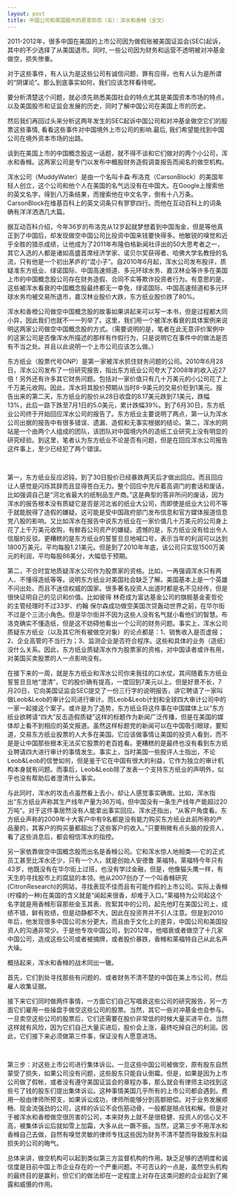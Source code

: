 ```yaml
---
layout: post
title: 中国公司和美国股市的恩恩怨怨（五）：浑水和香橼（全文）
---
```

2011-2012年，很多中国在美国的上市公司因为做假账被美国证监会(SEC)起诉，其中的不少选择了从美国退市。同时, 一些公司因为财务和运营不透明被对冲基金做空，损失惨重。

对于这些事件，有人认为是这些公司有诚信问题，罪有应得，也有人认为是所谓的“阴谋论”。那么到底事实如何，我们应该怎样看待呢。

要分析清楚这个问题，就必须先熟悉美国社会的特点尤其是美国资本市场的特点，以及美国股市和证监会发展的历史，同时了解中国公司在美国上市的历史。

然后我们再回过头来分析这两年发生的SEC起诉中国公司和对冲基金做空它们的股票这些事情, 看看这些事件对中国境外上市公司的影响.最后, 我们希望能找到中国公司在境外资本市场的出路。

谈到在美国上市的中国概念股这一话题，就不得不谈和它们做对的两个小公司，浑水和香橼。这两家公司是专门以发布中概股财务造假调查报告而闻名的做空机构。

浑水公司（MuddyWater）是由一个名叫卡森·布洛克（CarsonBlock）的美国年轻人创立，这个公司和他个人在美国的名气远没有在中国大。在Google上搜索他的英文名字，得到八万条结果，而搜索他在中文名字，倒有十八万条。CarsonBlock在维基百科上的英文词条只有寥寥四行。而他在互动百科上的词条确有洋洋洒洒几大篇。

据互动百科介绍，今年36岁的布洛克从12岁起就梦想着到中国淘金，但是等他真正到了中国后，却发现做空中国公司比投资中国来钱要快得多。他敏锐的嗅觉和近乎全胜的猎杀成绩，让他成为了2011年布隆伯格新闻社评出的50大思考者之一，其它入选的人都是诸如高盛首席经济学家、诺贝尔奖获得者、哈佛大学名教授的名流，只有他是一个初出茅庐的“混小子”。自2010年6月起，浑水公司发布股评，质疑准东方纸业、绿诺国际、中国高速频道、多元环球水务、嘉汉林业等许多在美国上市的中国概念股公司存在财务造假、合同不实等欺诈投资者行为。有意思的是，这些被浑水看衰的中国概念股最终都无一幸免，绿诺国际、中国高速频道和多元环球水务均被交易所退市，嘉汉林业股价大跌，东方纸业股价跌了80%。

浑水和香橙公司做空中国概念股的故事如果讲起来可以写一本书，但是过程都大同小异，因此我们也就不一一列举了。这里，我们用一个被浑水看衰的具体案例来说明这两家公司做空中国概念股的方式。（需要说明的是，笔者在此无意评价案例中的这家公司是否像浑水所描述的那样有作假行为，只是说明它在事件中的做法是否有不当之处。并且以此说明一个上市公司应该怎么做。）

东方纸业（股票代号ONP）是第一家被浑水抓住财务问题的公司。2010年6月28日，浑水公司发布了一份研究报告，指出东方纸业公司夸大了2008年的收入近27倍！另外还有许多其它财务问题。包括对一家价值只有几十万美元的小公司花了上千万美元收购。因此，浑水将其股价预期从当时8-9美元的交易价贬到1美元。报告出来的第二天，东方纸业的股价从28日收盘的8.17美元跌到7.1美元，跌幅13%，此后一路下跌至7月1日的5.0美元，累计跌幅39%。到了6月30日，东方纸业公司终于开始回应浑水公司的报告了。东方纸业主要说明了两点，第一认为浑水公司出据的报告中有很多错误、遗漏、造假和无事实根据的结论。第二，浑水的网站是一个由两个人组成的团队，该团队对中国境内外的造纸工业研究上没有明显的研究经验。到这里，笔者认为东方纸业不论是否有问题，但是在回应浑水公司报告这件事上，至少已经犯了两个错误。

 

第一，东方纸业反应迟钝，到了30日股价已经暴跌两天后才做出回应。而且回应让人感觉是闪烁其辞而且显得苍白无力。整个回应中充斥着高调门的套话和废话，比如强调自己是“河北省最大的纸制品生产商。”这是典型的答非所问的废话，因为浑水的报告根本没有质疑它是否是河北省的纸业大公司，而即使是纸业大公司不等于就能脱得了造假的嫌疑。这可能是受中国政府部门发布信息和官方媒体报道信息党八股的影响。又比如浑水在报告中说东方纸业在一家价值几十万美元的公司身上花了上千万美元收购，有鲸吞公司资产的嫌疑。遗憾的是，东方纸业没有给出令人信服的反驳。更糟糕的是东方纸业的誓誓旦旦地喊口号，表示当年的利润可以达到1800万美元，平均每股1.21美元。但是到了2010年年底，该公司只实现1500万美元的利润，平均每股86美分，大幅低于预期。

第二，不合时宜地质疑浑水公司作为股票家的资格。比如，一再强调浑水只有两人、不懂得造纸等等。说明东方纸业对美国社会缺乏了解。美国基本上是一个英雄不问出处、而且不迷信权威的国家。很多著名投资人出道时都是名不见经传，但是很快证明自己的见识和价值。比如彼得 林奇成为富达基金公司的旗舰基金麦哲伦的主管经理时不过33岁、约翰 保尔森成功做空美国次贷轰动世界之前，在华尔街不过是个三流小角色。但是华尔街并不因为这些人没有名气就小看他们的智慧。布洛克确实不懂造纸，但是这不妨碍他看出一个公司的财务问题。事实上，浑水公司质疑东方纸业（以及其它所有被做空对象）的论点都是：1、销售收入是否虚报；2、企业高管的不当行为；3、监测企业是否符合程序。这些和具体的业务（造纸）没什么关系。因此，东方纸业质疑浑水作为股票家的资格，对中国读者或许有用，对美国买卖股票的人一点影响没有。

在接下来的一周，就是东方纸业和浑水公司你来我往的口水仗。其间随着东方纸业誓誓旦旦地“澄清”，它的股价确有提高，一度回到7美元以上。但是好景不长，7月20日，它向美国证监会SEC提交了一份三行字的说明报告，讲它聘请了一家叫做Leob&Leob的审计公司进行审计。而Leob&Leob计划和全球四大审计公司中的一家一起接这个案子。或许是为了造势，东方纸业将这件事在中国媒体上以“东方纸业欲聘请“四大”反击造假质疑”这样的标题作为新闻广泛传播，但是在美国的媒体却上看不到相应的英文报道。虽然这样标题党的新闻可以在中国吸引眼球，要知道，交易东方纸业股票的人大多在美国。它应该做事情让美国的投资人看到，而不是是让中国那些根本无法买它股票的老百姓看。更糟糕的是最终也没有看到东方纸业聘请四大进行审计的事情发生。事实上，当时美国一些股评人士指出，不论Leob&Leob的信誉如何，但是鉴于它在中国有很大的利益，它作为独立的审计机构本身就有问题。而事后，Leob&Leob除了发表一个支持东方纸业的声明外，似乎也没有帮助后者澄清什么事实。

与此同时，浑水的攻击点虽然看上去小，却让人感觉事实确凿。比如，浑水指出“东方纸业声称其生产线年产量为36万吨，但中国没有一条生产线年产能超过20万吨”。对于这件事居然没有人能拿出事实回应。浑水还指出，“从客户角度看。东方纸业声称的2009年十大客户中有9名都是没有能力购买东方纸业此前所称的产品量的，其客户的购买量都超出了这些客户的收入。”只要稍微有点头脑的投资人，看了这些消息后，都会相信浑水的指控。

另一家依靠做空中国概念股而出名是香橼公司。它和浑水惊人地相类—-它的正式员工甚至比浑水还少，只有一个人，就是创始人安德鲁 莱福特。莱福特今年只有43岁，他既没有在华尔街上过班，也没有学过金融，但是，他像猫头鹰一样，有天生的寻找股市上的腐鼠的本领。他从2007创办了一个叫香橼研究(CitronResearch)的网站，寻找表现不佳而且有可能作假的上市公司。实际上香橼(柠檬的一种)在美国的含义就是“闻起来很香，却难于入口。”莱福特为公司起这个名字就是用香橼形容那些金玉其表、败絮其中的公司。起先他盯在美国公司上，成绩不错，鲜有败绩，但是动静都不大，因此在投资界并不引人注意。但是到2010年后，他发现很多中国公司水分更大，而且由于文化上的差异，中国公司和美国投资人的沟通非常少。于是他专攻中国公司，到2012年，他唱衰或者做空了十几家中国公司，造成这些公司或者被摘牌，或者股价暴跌，香橼和莱福特自己从此名声大噪。

概括起来，浑水和香橼的战术同出一辙。

首先，它们到处寻找那些有问题的、或者财务不清不楚的中国在美上市公司，然后雇人收集证据。

接下来它们同时做两件事情，一方面它们自己写唱衰这些公司的研究报告，另一方面它们雇用一些操盘手做空这些公司的股票。当然，其它一些对冲基金也会参与。一旦卖空这些公司的股票后，它们还需要在股价非常低的时候大量买进平仓。当然这样就有风险，因为它们自己大量买进后，股价会上涨，最终吃掉自己的利润。因此，它们接下来必须做第三件事，保证没有人愿意进场。

 

第三步：对这些上市公司进行集体诉讼。一旦这些中国公司被做空，原有股东自然蒙受了损失，如果公司没有问题，这些股东只能自认倒霉。但是，如果是因为上市公司做了假帐，或者没有遵守美国证监会的章程办事，那么就会有律师主动找到这些亏了钱的股东们提出集体诉讼。这种事情美国几乎所有的上市公司都会遇到。费用一般由律师所预支，如果诉讼成功，律师所能够分到高额赔偿。对于业务发展顺畅、现金流强劲的公司，这样的诉讼不会伤筋动骨，一般都是赔点钱和解。但是对于被浑水和香橙做空很厉害的公司，本来财务上就不是很稳健、投资人的信心又不高，被集体诉讼后就如雪上加霜，大多从此一蹶不振。当然，这第三步不用浑水和香橼自己去做，自然有嗅觉灵敏的律师专找这些因为财务不清不楚而导致股东利益损失的公司的晦气。

总体来讲，做空机构可以起到类似第三方监督机构的作用。缺乏足够的透明度和诚信度是目前中国上市企业存在的一个严重问题。不可否认的一点是，虽然空头机构的最终目的是赢利，但它们的做法却在一定程度上对存在这类问题的企业起到了揭露和威慑的作用。

